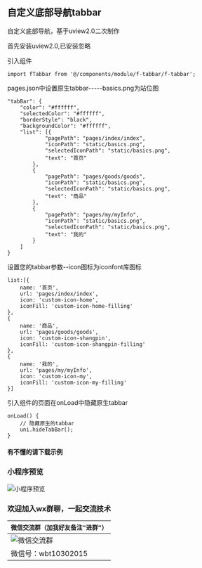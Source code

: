 ## 自定义底部导航tabbar
 
自定义底部导航，基于uview2.0二次制作

首先安装uview2.0,已安装忽略

引入组件
```
import fTabbar from '@/components/module/f-tabbar/f-tabbar';
```

pages.json中设置原生tabbar-----basics.png为站位图
```
"tabBar": {
    "color": "#ffffff",
    "selectedColor": "#ffffff",
    "borderStyle": "black",
    "backgroundColor": "#ffffff",
    "list": [{
            "pagePath": "pages/index/index",
            "iconPath": "static/basics.png",
            "selectedIconPath": "static/basics.png",
            "text": "首页"
        },
        {
            "pagePath": "pages/goods/goods",
            "iconPath": "static/basics.png",
            "selectedIconPath": "static/basics.png",
            "text": "商品"
        },
        {
            "pagePath": "pages/my/myInfo",
            "iconPath": "static/basics.png",
            "selectedIconPath": "static/basics.png",
            "text": "我的"
        }
    ]
}
```
设置您的tabbar参数--icon图标为iconfont库图标
```
list:[{ 
    name: '首页',
    url: 'pages/index/index',
    icon: 'custom-icon-home',
    iconFill: 'custom-icon-home-filling'
},
{
    name: '商品',
    url: 'pages/goods/goods',
    icon: 'custom-icon-shangpin',
    iconFill: 'custom-icon-shangpin-filling'
},
{
    name: '我的',
    url: 'pages/my/myInfo',
    icon: 'custom-icon-my',
    iconFill: 'custom-icon-my-filling'
}]
```

引入组件的页面在onLoad中隐藏原生tabbar
```
onLoad() {
	// 隐藏原生的tabbar
	uni.hideTabBar();
}
```


#### 有不懂的请下载示例

### 小程序预览
![小程序预览](https://img02.163.gg/img/1/48/59/7/1485907-nmnnmpjcdm.jpg!YM0000)


### 欢迎加入wx群聊，一起交流技术

| `微信交流群（加我好友备注"进群"）`                  |
|--------------------------- |
|![微信交流群](https://img02.163.gg/img/1/19/33/61/1193361-dtzzkprpse.jpg!YM0000)|
|微信号：wbt10302015|

